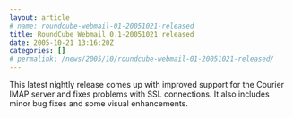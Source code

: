 ```yaml
---
layout: article
# name: roundcube-webmail-01-20051021-released
title: RoundCube Webmail 0.1-20051021 released
date: 2005-10-21 13:16:20Z
categories: []
# permalink: /news/2005/10/roundcube-webmail-01-20051021-released/
---
```

This latest nightly release comes up with improved support for the Courier IMAP server and fixes problems with SSL connections. It also includes minor bug fixes and some visual enhancements.

